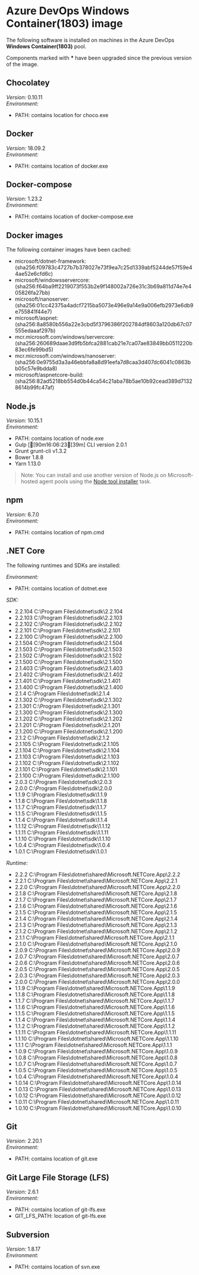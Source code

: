 # Azure DevOps Windows Container(1803) image

The following software is installed on machines in the Azure DevOps **Windows Container(1803)** pool.

Components marked with **\*** have been upgraded since the previous version of the image.


## Chocolatey

_Version:_ 0.10.11<br/>
_Environment:_
* PATH: contains location for choco.exe

## Docker

_Version:_ 18.09.2<br/>
_Environment:_
* PATH: contains location of docker.exe

## Docker-compose

_Version:_ 1.23.2<br/>
_Environment:_
* PATH: contains location of docker-compose.exe

## Docker images

The following container images have been cached:
* microsoft/dotnet-framework:(sha256:f09783c4727b7b378027e73f9ea7c25d1339abf5244de57f59e44ae52e6cfd6c)
* microsoft/windowsservercore:(sha256:f64ba9ff2219073f553b2e9f148002a726e31c3b69a811d74e7e405826fa27bb)
* microsoft/nanoserver:(sha256:01cc42375a4adcf7215ba5073e496e9a14e9a006efb2973e6db9e755841f44e7)
* microsoft/aspnet:(sha256:8a8580b556a22e3cbd5f3796386f202784df8603a120db67c07555edaaaf297b)
* mcr.microsoft.com/windows/servercore:(sha256:260689daae3d9fb5bfca2881cab21e7ca07ae83849bb0511220b83ec6fe99bd5)
* mcr.microsoft.com/windows/nanoserver:(sha256:0e9755d3a3a46ebbfa8a8d91eefa7d8caa3d407dc6041c0863bb05c57e9bdda8)
* microsoft/aspnetcore-build:(sha256:82ad5218bb554d0b44ca54c21aba78b5ae10b92cead389d71328614b99fc47af)

## Node.js

_Version:_ 10.15.1<br/>
_Environment:_
* PATH: contains location of node.exe<br/>
* Gulp [[90m16:06:23[39m] CLI version 2.0.1<br/>
* Grunt grunt-cli v1.3.2<br/>
* Bower 1.8.8<br/>
* Yarn 1.13.0<br/>

> Note: You can install and use another version of Node.js on Microsoft-hosted agent pools using the [Node tool installer](https://docs.microsoft.com/vsts/pipelines/tasks/tool/node-js) task.

## npm

_Version:_ 6.7.0<br/>
_Environment:_
* PATH: contains location of npm.cmd

## .NET Core

The following runtimes and SDKs are installed:

_Environment:_
* PATH: contains location of dotnet.exe

_SDK:_
* 2.2.104 C:\Program Files\dotnet\sdk\2.2.104
* 2.2.103 C:\Program Files\dotnet\sdk\2.2.103
* 2.2.102 C:\Program Files\dotnet\sdk\2.2.102
* 2.2.101 C:\Program Files\dotnet\sdk\2.2.101
* 2.2.100 C:\Program Files\dotnet\sdk\2.2.100
* 2.1.504 C:\Program Files\dotnet\sdk\2.1.504
* 2.1.503 C:\Program Files\dotnet\sdk\2.1.503
* 2.1.502 C:\Program Files\dotnet\sdk\2.1.502
* 2.1.500 C:\Program Files\dotnet\sdk\2.1.500
* 2.1.403 C:\Program Files\dotnet\sdk\2.1.403
* 2.1.402 C:\Program Files\dotnet\sdk\2.1.402
* 2.1.401 C:\Program Files\dotnet\sdk\2.1.401
* 2.1.400 C:\Program Files\dotnet\sdk\2.1.400
* 2.1.4 C:\Program Files\dotnet\sdk\2.1.4
* 2.1.302 C:\Program Files\dotnet\sdk\2.1.302
* 2.1.301 C:\Program Files\dotnet\sdk\2.1.301
* 2.1.300 C:\Program Files\dotnet\sdk\2.1.300
* 2.1.202 C:\Program Files\dotnet\sdk\2.1.202
* 2.1.201 C:\Program Files\dotnet\sdk\2.1.201
* 2.1.200 C:\Program Files\dotnet\sdk\2.1.200
* 2.1.2 C:\Program Files\dotnet\sdk\2.1.2
* 2.1.105 C:\Program Files\dotnet\sdk\2.1.105
* 2.1.104 C:\Program Files\dotnet\sdk\2.1.104
* 2.1.103 C:\Program Files\dotnet\sdk\2.1.103
* 2.1.102 C:\Program Files\dotnet\sdk\2.1.102
* 2.1.101 C:\Program Files\dotnet\sdk\2.1.101
* 2.1.100 C:\Program Files\dotnet\sdk\2.1.100
* 2.0.3 C:\Program Files\dotnet\sdk\2.0.3
* 2.0.0 C:\Program Files\dotnet\sdk\2.0.0
* 1.1.9 C:\Program Files\dotnet\sdk\1.1.9
* 1.1.8 C:\Program Files\dotnet\sdk\1.1.8
* 1.1.7 C:\Program Files\dotnet\sdk\1.1.7
* 1.1.5 C:\Program Files\dotnet\sdk\1.1.5
* 1.1.4 C:\Program Files\dotnet\sdk\1.1.4
* 1.1.12 C:\Program Files\dotnet\sdk\1.1.12
* 1.1.11 C:\Program Files\dotnet\sdk\1.1.11
* 1.1.10 C:\Program Files\dotnet\sdk\1.1.10
* 1.0.4 C:\Program Files\dotnet\sdk\1.0.4
* 1.0.1 C:\Program Files\dotnet\sdk\1.0.1

_Runtime:_
* 2.2.2 C:\Program Files\dotnet\shared\Microsoft.NETCore.App\2.2.2
* 2.2.1 C:\Program Files\dotnet\shared\Microsoft.NETCore.App\2.2.1
* 2.2.0 C:\Program Files\dotnet\shared\Microsoft.NETCore.App\2.2.0
* 2.1.8 C:\Program Files\dotnet\shared\Microsoft.NETCore.App\2.1.8
* 2.1.7 C:\Program Files\dotnet\shared\Microsoft.NETCore.App\2.1.7
* 2.1.6 C:\Program Files\dotnet\shared\Microsoft.NETCore.App\2.1.6
* 2.1.5 C:\Program Files\dotnet\shared\Microsoft.NETCore.App\2.1.5
* 2.1.4 C:\Program Files\dotnet\shared\Microsoft.NETCore.App\2.1.4
* 2.1.3 C:\Program Files\dotnet\shared\Microsoft.NETCore.App\2.1.3
* 2.1.2 C:\Program Files\dotnet\shared\Microsoft.NETCore.App\2.1.2
* 2.1.1 C:\Program Files\dotnet\shared\Microsoft.NETCore.App\2.1.1
* 2.1.0 C:\Program Files\dotnet\shared\Microsoft.NETCore.App\2.1.0
* 2.0.9 C:\Program Files\dotnet\shared\Microsoft.NETCore.App\2.0.9
* 2.0.7 C:\Program Files\dotnet\shared\Microsoft.NETCore.App\2.0.7
* 2.0.6 C:\Program Files\dotnet\shared\Microsoft.NETCore.App\2.0.6
* 2.0.5 C:\Program Files\dotnet\shared\Microsoft.NETCore.App\2.0.5
* 2.0.3 C:\Program Files\dotnet\shared\Microsoft.NETCore.App\2.0.3
* 2.0.0 C:\Program Files\dotnet\shared\Microsoft.NETCore.App\2.0.0
* 1.1.9 C:\Program Files\dotnet\shared\Microsoft.NETCore.App\1.1.9
* 1.1.8 C:\Program Files\dotnet\shared\Microsoft.NETCore.App\1.1.8
* 1.1.7 C:\Program Files\dotnet\shared\Microsoft.NETCore.App\1.1.7
* 1.1.6 C:\Program Files\dotnet\shared\Microsoft.NETCore.App\1.1.6
* 1.1.5 C:\Program Files\dotnet\shared\Microsoft.NETCore.App\1.1.5
* 1.1.4 C:\Program Files\dotnet\shared\Microsoft.NETCore.App\1.1.4
* 1.1.2 C:\Program Files\dotnet\shared\Microsoft.NETCore.App\1.1.2
* 1.1.11 C:\Program Files\dotnet\shared\Microsoft.NETCore.App\1.1.11
* 1.1.10 C:\Program Files\dotnet\shared\Microsoft.NETCore.App\1.1.10
* 1.1.1 C:\Program Files\dotnet\shared\Microsoft.NETCore.App\1.1.1
* 1.0.9 C:\Program Files\dotnet\shared\Microsoft.NETCore.App\1.0.9
* 1.0.8 C:\Program Files\dotnet\shared\Microsoft.NETCore.App\1.0.8
* 1.0.7 C:\Program Files\dotnet\shared\Microsoft.NETCore.App\1.0.7
* 1.0.5 C:\Program Files\dotnet\shared\Microsoft.NETCore.App\1.0.5
* 1.0.4 C:\Program Files\dotnet\shared\Microsoft.NETCore.App\1.0.4
* 1.0.14 C:\Program Files\dotnet\shared\Microsoft.NETCore.App\1.0.14
* 1.0.13 C:\Program Files\dotnet\shared\Microsoft.NETCore.App\1.0.13
* 1.0.12 C:\Program Files\dotnet\shared\Microsoft.NETCore.App\1.0.12
* 1.0.11 C:\Program Files\dotnet\shared\Microsoft.NETCore.App\1.0.11
* 1.0.10 C:\Program Files\dotnet\shared\Microsoft.NETCore.App\1.0.10

## Git

_Version:_ 2.20.1<br/>
_Environment:_
* PATH: contains location of git.exe

## Git Large File Storage (LFS)

_Version:_ 2.6.1<br/>
_Environment:_
* PATH: contains location of git-lfs.exe
* GIT_LFS_PATH: location of git-lfs.exe

## Subversion

_Version:_ 1.8.17<br/>
_Environment:_
* PATH: contains location of svn.exe
